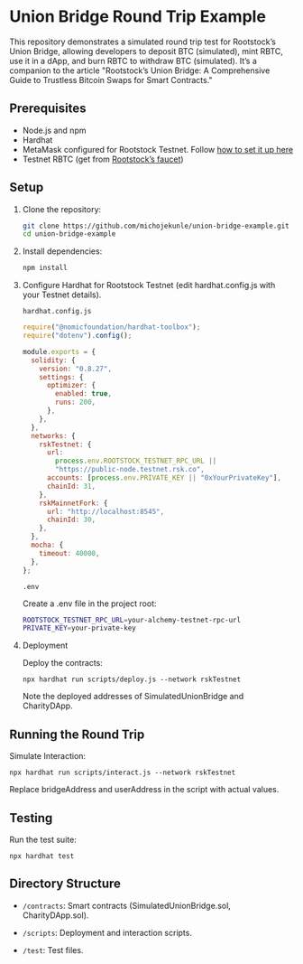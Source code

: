 # Union Bridge Round Trip Example

This repository demonstrates a simulated round trip test for Rootstock’s Union Bridge, allowing developers to deposit BTC (simulated), mint RBTC, use it in a dApp, and burn RBTC to withdraw BTC (simulated). It’s a companion to the article "Rootstock’s Union Bridge: A Comprehensive Guide to Trustless Bitcoin Swaps for Smart Contracts."

## Prerequisites

- Node.js and npm
- Hardhat
- MetaMask configured for Rootstock Testnet. Follow [how to set it up here](https://dev.rootstock.io/dev-tools/wallets/metamask/)
- Testnet RBTC (get from [Rootstock’s faucet](https://faucet.rootstock.io))

## Setup

1. Clone the repository:

   ```bash
   git clone https://github.com/michojekunle/union-bridge-example.git
   cd union-bridge-example
   ```

2. Install dependencies:

   ```bash
   npm install
   ```

3. Configure Hardhat for Rootstock Testnet (edit hardhat.config.js with your Testnet details).
   
   `hardhat.config.js`

   ```javascript
   require("@nomicfoundation/hardhat-toolbox");
   require("dotenv").config();

   module.exports = {
     solidity: {
       version: "0.8.27",
       settings: {
         optimizer: {
           enabled: true,
           runs: 200,
         },
       },
     },
     networks: {
       rskTestnet: {
         url:
           process.env.ROOTSTOCK_TESTNET_RPC_URL ||
           "https://public-node.testnet.rsk.co",
         accounts: [process.env.PRIVATE_KEY || "0xYourPrivateKey"],
         chainId: 31,
       },
       rskMainnetFork: {
         url: "http://localhost:8545",
         chainId: 30,
       },
     },
     mocha: {
       timeout: 40000,
     },
   };
   ```

   `.env`

   Create a .env file in the project root:

   ```bash
   ROOTSTOCK_TESTNET_RPC_URL=your-alchemy-testnet-rpc-url
   PRIVATE_KEY=your-private-key
   ```

4. Deployment

   Deploy the contracts:

    ```
    npx hardhat run scripts/deploy.js --network rskTestnet
    ```

   Note the deployed addresses of SimulatedUnionBridge and CharityDApp.

## Running the Round Trip

Simulate Interaction:
    
    npx hardhat run scripts/interact.js --network rskTestnet

Replace bridgeAddress and userAddress in the script with actual values.

## Testing

Run the test suite:
    
    npx hardhat test
    

## Directory Structure

- `/contracts`: Smart contracts (SimulatedUnionBridge.sol, CharityDApp.sol).

- `/scripts`: Deployment and interaction scripts.

- `/test`: Test files.
